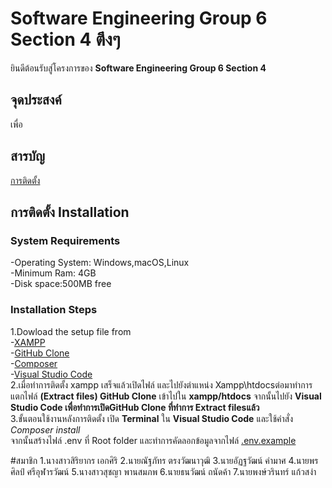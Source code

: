 # Software Engineering Group 6 Section 4 ตึงๆ

ยินดีต้อนรับสู่โครงการของ **Software Engineering Group 6 Section 4** 
## จุดประสงค์
เพื่อ
## สารบัญ
[การติดตั้ง](#การติดตั้ง)
## การติดตั้ง Installation
### System Requirements
-Operating System: Windows,macOS,Linux  
-Minimum Ram: 4GB  
-Disk space:500MB free
### Installation Steps
1.Dowload the setup file from   
-[XAMPP](https://www.apachefriends.org/download.html)  
-[GitHub Clone](https://github.com/kku-computer-science/git-group-repository-group-6-sec-4-1.git)  
-[Composer](https://getcomposer.org/download/)  
-[Visual Studio Code](https://code.visualstudio.com/)    
2.เมื่อทำการติดตั้ง xampp เสร็จแล้วเปิดไฟล์ และไปยังตำแหน่ง Xampp\htdocsต่อมาทำการแตกไฟล์ **(Extract files) GitHub Clone** เข้าไปใน **xampp/htdocs** จากนั้นไปยัง **Visual Studio Code เพื่อทำการเปิดGitHub Clone ที่ทำการ Extract filesแล้ว**  
3.ขั้นตอนใช้งานหลังการติดตั้ง
เปิด **Terminal** ใน **Visual Studio Code** และใช้คำสั่ง *Composer install*  
จากนั้นสร้างไฟล์ .env ที่ Root folder และทำการคัดลอกข้อมูลจากไฟล์ [.env.example](https://github.com/kku-computer-science/git-group-repository-group-6-sec-4-1/blob/suchaya_2169/.env.example) 


#สมาชิก
1.นางสาวสิริยากร  เอกศิริ
2.นายณัฐภัทร  ตรงวัฒนาวุฒิ
3.นายอัฏฐวัฒน์  คำมาศ
4.นายพรศิลป์  ศรีอุฬารวัฒน์
5.นางสาวสุชญา  พานสมภพ
6.นายธนวัฒน์  ถนัดค้า
7.นายพงษ์วรินทร์  แก้วสง่า

